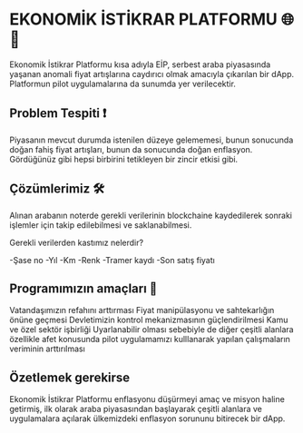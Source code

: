 # EKONOMİK İSTİKRAR PLATFORMU 🌐🚀

Ekonomik İstikrar Platformu kısa adıyla EİP, serbest araba piyasasında yaşanan anomali fiyat artışlarına caydırıcı olmak amacıyla çıkarılan bir dApp. Platformun pilot uygulamalarına da sunumda yer verilecektir.

## Problem Tespiti ❗

Piyasanın mevcut durumda istenilen düzeye gelememesi, bunun sonucunda doğan fahiş fiyat artışları, bunun da sonucunda doğan enflasyon. Gördüğünüz gibi hepsi birbirini tetikleyen bir zincir etkisi gibi.

## Çözümlerimiz 🛠️

Alınan arabanın noterde gerekli verilerinin blockchaine kaydedilerek sonraki işlemler için takip edilebilmesi ve saklanabilmesi.

Gerekli verilerden kastımız nelerdir?

-Şase no
-Yıl
-Km
-Renk
-Tramer kaydı
-Son satış fiyatı


## Programımızın amaçları 🌟

Vatandaşımızın refahını arttırması
Fiyat manipülasyonu ve sahtekarlığın önüne geçmesi
Devletimizin kontrol mekanizmasının güçlendirilmesi
Kamu ve özel sektör işbirliği
Uyarlanabilir olması sebebiyle de diğer çeşitli alanlara özellikle afet konusunda pilot uygulamamızı kulllanarak yapılan çalışmaların veriminin arttırılması 

## Özetlemek gerekirse

Ekonomik İstikrar Platformu enflasyonu düşürmeyi amaç ve misyon haline getirmiş, ilk olarak araba piyasasından başlayarak çeşitli alanlara ve uygulamalara açılarak ülkemizdeki enflasyon sorununu bitirecek bir dApp.
